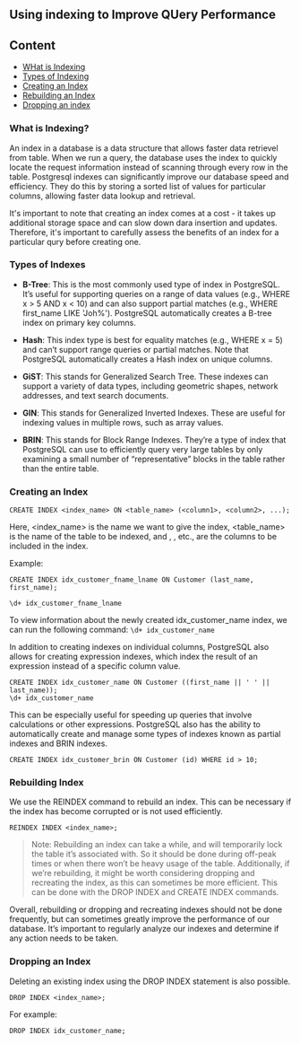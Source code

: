## Using indexing to Improve QUery Performance

Content
---
- [WHat is Indexing](#what-is-indexing)
- [Types of Indexing](#types-of-indexes)
- [Creating an Index](#creating-an-index)
- [Rebuilding an Index](#rebuilding-index)
- [Dropping an index](#dropping-an-index)



### What is Indexing?

An index in a database is a data structure that allows faster data retrievel from table. When we run a query, the database uses the index to quickly locate the request information instead of scanning through every row in the table. Postgresql indexes can significantly improve our database speed and efficiency. They do this by storing a sorted list of values for particular columns, allowing faster data lookup and retrieval.

It's important to note that creating an index comes at a cost - it takes up additional storage space and can slow down dara insertion and updates. Therefore, it's important to carefully assess the benefits of an index for a particular qury before creating one.

### Types of Indexes

- **B-Tree**: This is the most commonly used type of index in PostgreSQL. It’s useful for supporting queries on a range of data values (e.g., WHERE x > 5 AND x < 10) and can also support partial matches (e.g., WHERE first_name LIKE 'Joh%'). PostgreSQL automatically creates a B-tree index on primary key columns.

- **Hash**: This index type is best for equality matches (e.g., WHERE x = 5) and can’t support range queries or partial matches. Note that PostgreSQL automatically creates a Hash index on unique columns.

- **GiST**: This stands for Generalized Search Tree. These indexes can support a variety of data types, including geometric shapes, network addresses, and text search documents.

- **GIN**: This stands for Generalized Inverted Indexes. These are useful for indexing values in multiple rows, such as array values.

- **BRIN**: This stands for Block Range Indexes. They’re a type of index that PostgreSQL can use to efficiently query very large tables by only examining a small number of “representative” blocks in the table rather than the entire table.


### Creating an Index

```
CREATE INDEX <index_name> ON <table_name> (<column1>, <column2>, ...);
```

Here, <index_name> is the name we want to give the index, <table_name> is the name of the table to be indexed, and <column1>, <column2>, etc., are the columns to be included in the index.

Example:
```
CREATE INDEX idx_customer_fname_lname ON Customer (last_name, first_name);

\d+ idx_customer_fname_lname
```
To view information about the newly created idx_customer_name index, we can run the following command:
`\d+ idx_customer_name`

In addition to creating indexes on individual columns, PostgreSQL also allows for creating expression indexes, which index the result of an expression instead of a specific column value.

```
CREATE INDEX idx_customer_name ON Customer ((first_name || ' ' || last_name));
\d+ idx_customer_name
```

This can be especially useful for speeding up queries that involve calculations or other expressions. PostgreSQL also has the ability to automatically create and manage some types of indexes known as partial indexes and BRIN indexes.

```
CREATE INDEX idx_customer_brin ON Customer (id) WHERE id > 10; 
```

### Rebuilding Index

We use the REINDEX command to rebuild an index. This can be necessary if the index has become corrupted or is not used efficiently.

```
REINDEX INDEX <index_name>;
```
>Note: Rebuilding an index can take a while, and will temporarily lock the table it’s associated with. So it should be done during off-peak times or when there won’t be heavy usage of the table. Additionally, if we’re rebuilding, it might be worth considering dropping and recreating the index, as this can sometimes be more efficient. This can be done with the DROP INDEX and CREATE INDEX commands.

Overall, rebuilding or dropping and recreating indexes should not be done frequently, but can sometimes greatly improve the performance of our database. It’s important to regularly analyze our indexes and determine if any action needs to be taken.


### Dropping an Index

Deleting an existing index using the DROP INDEX statement is also possible.

```
DROP INDEX <index_name>;
```

For example:
```
DROP INDEX idx_customer_name;
```
